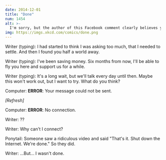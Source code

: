 ```yaml
---
date: 2014-12-01
title: "Done"
num: 1454
alt: >-
  I'm sorry, but the author of this Facebook comment clearly believes you were.
img: https://imgs.xkcd.com/comics/done.png
---
```

Writer (typing): I had started to think I was asking too much, that I needed to settle. And then I found you half a world away.

Writer (typing): I've been saving money. Six months from now, I'll be able to fly you here and support us for a while.

Writer (typing): It's a long wait, but we'll talk every day until then. Maybe this won't work out, but I want to try. What do you think?

Computer: **ERROR**: Your message could not be sent.

*[Refresh]*

Computer: **ERROR**: No connection.

Writer: ??

Writer: Why can't I connect?

Ponytail: Someone saw a ridiculous video and said "That's it. Shut down the Internet. We're done." So they did.

Writer: ...But... I wasn't done.